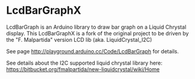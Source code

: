LcdBarGraphX
============

LcdBarGraph is an Arduino library to draw bar graph on a Liquid Chrystal display. This LcdBarGraphX is a fork of the original project to be driven by the "F. Malpartida" version LCD lib (aka. LiquidCrystal_I2C)

See page http://playground.arduino.cc/Code/LcdBarGraph for details.

See details about the I2C supported liquid chrystal library here: https://bitbucket.org/fmalpartida/new-liquidcrystal/wiki/Home
